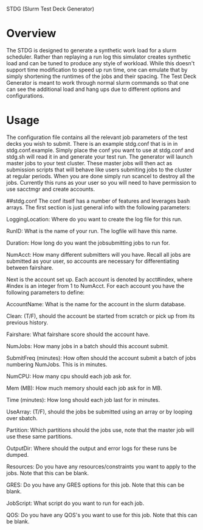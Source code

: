 STDG (Slurm Test Deck Generator)

# Overview

The STDG is designed to generate a synthetic work load for a slurm scheduler.  Rather than replaying a run log this simulator creates synthetic load and can be tuned to produce any style of workload.  While this doesn't support time modification to speed up run time, one can emulate that by simply shortening the runtimes of the jobs and their spacing.  The Test Deck Generator is meant to work through normal slurm commands so that one can see the additional load and hang ups due to different options and configurations.

# Usage

The configuration file contains all the relevant job parameters of the test decks you wish to submit.  There is an example stdg.conf that is in in stdg.conf.example.  Simply place the conf you want to use at stdg.conf and stdg.sh will read it in and generate your test run.  The generator will launch master jobs to your test cluster.  These master jobs will then act as submission scripts that will behave like users submiting jobs to the cluster at regular periods.  When you are done simply run scancel to destroy all the jobs.  Currently this runs as your user so you will need to have permission to use sacctmgr and create accounts.

##stdg.conf
The conf itself has a number of features and leverages bash arrays.  The first section is just general info with the following parameters:

LoggingLocation: Where do you want to create the log file for this run.

RunID: What is the name of your run.  The logfile will have this name.

Duration: How long do you want the jobsubmitting jobs to run for.

NumAcct: How many different submitters will you have.  Recall all jobs are submitted as your user, so accounts are necessary for differentiating between fairshare.

Next is the account set up.  Each account is denoted by acct#index, where #index is an integer from 1 to NumAcct.  For each account you have the following parameters to define:

AccountName: What is the name for the account in the slurm database.

Clean: (T/F), should the account be started from scratch or pick up from its previous history.

Fairshare: What fairshare score should the account have.

NumJobs: How many jobs in a batch should this account submit.

SubmitFreq (minutes): How often should the account submit a batch of jobs numbering NumJobs.  This is in minutes.

NumCPU: How many cpu should each job ask for.

Mem (MB): How much memory should each job ask for in MB.

Time (minutes): How long should each job last for in minutes.

UseArray: (T/F), should the jobs be submitted using an array or by looping over sbatch.

Partition: Which partitions should the jobs use, note that the master job will use these same partitions.

OutputDir: Where should the output and error logs for these runs be dumped.

Resources: Do you have any resources/constraints you want to apply to the jobs.  Note that this can be blank.

GRES: Do you have any GRES options for this job.  Note that this can be blank.

JobScript: What script do you want to run for each job.

QOS: Do you have any QOS's you want to use for this job.  Note that this can be blank.
